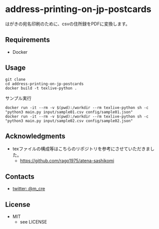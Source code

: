 address-printing-on-jp-postcards
=================================

はがきの宛名印刷のために、csvの住所録をPDFに変換します。

## Requirements

* Docker

## Usage

```
git clone 
cd address-printing-on-jp-postcards
docker build -t texlive-python .
```

サンプル実行

```
docker run -it --rm -v $(pwd):/workdir --rm texlive-python sh -c "python3 main.py input/sample01.csv config/sample01.json"
docker run -it --rm -v $(pwd):/workdir --rm texlive-python sh -c "python3 main.py input/sample02.csv config/sample02.json"
```

## Acknowledgments

* texファイルの構成等はこちらのリポジトリを参考にさせていただきました。
  - https://github.com/rago1975/atena-sashikomi

## Contacts

* [twitter: @m_cre](https://twitter.com/m_cre)

## License

* MIT
  + see LICENSE
